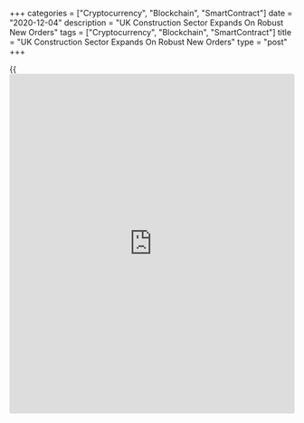 +++
categories = ["Cryptocurrency", "Blockchain", "SmartContract"]
date = "2020-12-04"
description = "UK Construction Sector Expands On Robust New Orders"
tags = ["Cryptocurrency", "Blockchain", "SmartContract"]
title = "UK Construction Sector Expands On Robust New Orders"
type = "post"
+++

{{<iframe id="large-banner" src="https://www.bounty.group/#slide=20.0" width="100%" height="600" scrolling="no" style="border: 0px solid rgb(216, 221, 230); border-radius: 3px;">}}

The UK construction sector continued to expand in November as new orders
grew the most since late 2014, survey data from IHS Markit showed on
Friday.

The IHS Markit/Chartered Institute of Procurement & Supply construction
Purchasing Managers' Index rose unexpectedly to 54.7 in November from
53.1 in October.

The reading was forecast to fall to 52.0. The sector has expanded for
the sixth straight month.

All three broad categories of activity reported higher output in
November. Construction companies said house building was the best-
performing area, despite the rate of growth easing since October.

Civil engineering returned to growth in November, while commercial work
increased only marginally and at the slowest rate for six months.

New [business][1] volumes increased at the quickest pace since October
2014 driven by a recovery in tender opportunities and improving
confidence among clients.

Rising demand placed additional pressure on supply chains. Input costs
rose at the steepest rate since April 2019.

Employment remained a weak spot, but the latest fall in staffing numbers
was the slowest since February. Firms resorted to job cuts amid efforts
to reduce overheads.

Further, the survey showed that business optimism was the strongest
since January.

For comments and feedback [contact](https://www.playgroundfx.com/contact/): editorial@rtt[news](https://www.letsplayfx.com/blog/forex-news-website/).com

[Economic News][2]

 **What parts of the world are seeing the best (and worst) economic
performances lately? Click[here][3] to check out our [Econ Scorecard][3]
and find out! See up-to-the-moment [ranking](https://www.playgroundfx.com/blog/crypto-exchange-ranking/)s for the best and worst
performers in [GDP][4], [unemployment rate][5], [inflation][6] and much
more.**

   1. www.rtt[news](https://www.letsplayfx.com/blog/forex-news-website/).com/Content/Business.aspx
   2. www.rtt[news](https://www.letsplayfx.com/blog/forex-news-website/).com/Content/EconomicNews.aspx
   3. www.rtt[news](https://www.letsplayfx.com/blog/forex-news-website/).com/economic-scorecard/world-rank/unemployment-rate/highest-performance.aspx
   4. www.rtt[news](https://www.letsplayfx.com/blog/forex-news-website/).com/economic-scorecard/world-rank/GDP/highest-performance.aspx
   5. www.rtt[news](https://www.letsplayfx.com/blog/forex-news-website/).com/economic-scorecard/world-rank/unemployment-rate/lowest-performance.aspx
   6. www.rtt[news](https://www.letsplayfx.com/blog/forex-news-website/).com/economic-scorecard/world-rank/CPI/highest-performance.aspx